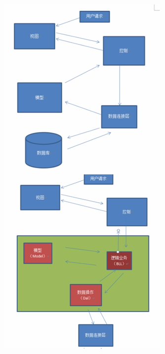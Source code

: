 ![](https://github.com/swordboyASS/MVC5/blob/master/picture/10.png)
![](https://github.com/swordboyASS/MVC5/blob/master/picture/11.png)

